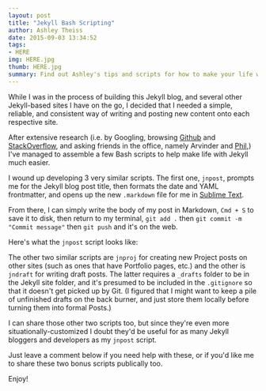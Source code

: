 ```yaml
---
layout: post
title: "Jekyll Bash Scripting"
author: Ashley Theiss
date: 2015-09-03 13:34:52
tags: 
- HERE
img: HERE.jpg
thumb: HERE.jpg
summary: Find out Ashley's tips and scripts for how to make your life with Jekyll and the Terminal completely streamlined.
---
```


While I was in the process of building this Jekyll blog, and several other Jekyll-based sites I have on the go, I decided that I needed a simple, reliable, and consistent way of writing and posting new content onto each respective site.

After extensive research (i.e. by Googling, browsing [Github](https://www.github.com/) and [StackOverflow](https://stackoverflow.com/), and asking friends in the office, namely Arvinder and [Phil](https://github.com/pjama),) I've managed to assemble a few Bash scripts to help make life with Jekyll much easier.

I wound up developing 3 very similar scripts. The first one, `jnpost`, prompts me for the Jekyll blog post title, then formats the date and YAML frontmatter, and opens up the new `.markdown` file for me in [Sublime Text](https://www.sublimetext.com/).

From there, I can simply write the body of my post in Markdown, `Cmd + S` to save it to disk, then return to my terminal, `git add .` then `git commit -m "Commit message"` then `git push` and it's on the web.

Here's what the `jnpost` script looks like:

<script src="https://gist.github.com/beforeyouknowit/2707b0705338873b9b07.js"></script>

The other two similar scripts are `jnproj` for creating new Project posts on other sites (such as ones that have Portfolio pages, etc.) and the other is `jndraft` for writing draft posts. The latter requires a `_drafts` folder to be in the Jekyll site folder, and it's presumed to be included in the `.gitignore` so that it doesn't get picked up by Git. (I figured that I might want to keep a pile of unfinished drafts on the back burner, and just store them locally before turning them into formal Posts.)

I can share those other two scripts too, but since they're even more situationally-customized I doubt they'd be useful for as many Jekyll bloggers and developers as my `jnpost` script.

Just leave a comment below if you need help with these, or if you'd like me to share these two bonus scripts publically too.

Enjoy!